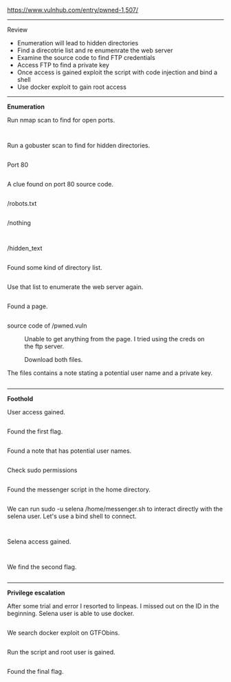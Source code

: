 <!-- wp:paragraph -->
<p><a href="https://www.vulnhub.com/entry/pwned-1,507/" target="_blank" rel="noreferrer noopener">https://www.vulnhub.com/entry/pwned-1,507/</a></p>
<!-- /wp:paragraph -->

<!-- wp:separator -->
<hr class="wp-block-separator has-alpha-channel-opacity"/>
<!-- /wp:separator -->

<!-- wp:paragraph {"align":"center","backgroundColor":"vivid-purple","fontSize":"small"} -->
<p class="has-text-align-center has-vivid-purple-background-color has-background has-small-font-size">Review</p>
<!-- /wp:paragraph -->

<!-- wp:list -->
<ul><!-- wp:list-item -->
<li>Enumeration will lead to hidden directories</li>
<!-- /wp:list-item -->

<!-- wp:list-item -->
<li>Find a direcotrie list and re enumenrate the web server</li>
<!-- /wp:list-item -->

<!-- wp:list-item -->
<li>Examine the source code to find FTP credentials</li>
<!-- /wp:list-item -->

<!-- wp:list-item -->
<li>Access FTP to find a private key</li>
<!-- /wp:list-item -->

<!-- wp:list-item -->
<li>Once access is gained exploit the script with code injection and bind a shell</li>
<!-- /wp:list-item -->

<!-- wp:list-item -->
<li>Use docker exploit to gain root access</li>
<!-- /wp:list-item --></ul>
<!-- /wp:list -->

<!-- wp:separator -->
<hr class="wp-block-separator has-alpha-channel-opacity"/>
<!-- /wp:separator -->

<!-- wp:paragraph {"align":"center","backgroundColor":"luminous-vivid-amber","fontSize":"small"} -->
<p class="has-text-align-center has-luminous-vivid-amber-background-color has-background has-small-font-size"><strong>Enumeration</strong></p>
<!-- /wp:paragraph -->

<!-- wp:paragraph -->
<p>Run nmap scan to find for open ports.</p>
<!-- /wp:paragraph -->

<!-- wp:image {"id":5848,"sizeSlug":"large","linkDestination":"none"} -->
<figure class="wp-block-image size-large"><img src="https://persecure.files.wordpress.com/2022/10/image.png?w=673" alt="" class="wp-image-5848"/></figure>
<!-- /wp:image -->

<!-- wp:image {"id":5849,"sizeSlug":"large","linkDestination":"none"} -->
<figure class="wp-block-image size-large"><img src="https://persecure.files.wordpress.com/2022/10/image-1.png?w=1024" alt="" class="wp-image-5849"/></figure>
<!-- /wp:image -->

<!-- wp:paragraph -->
<p>Run a gobuster scan to find for hidden directories. </p>
<!-- /wp:paragraph -->

<!-- wp:image {"id":5850,"sizeSlug":"large","linkDestination":"none"} -->
<figure class="wp-block-image size-large"><img src="https://persecure.files.wordpress.com/2022/10/image-2.png?w=1024" alt="" class="wp-image-5850"/></figure>
<!-- /wp:image -->

<!-- wp:paragraph -->
<p>Port 80</p>
<!-- /wp:paragraph -->

<!-- wp:image {"id":5851,"sizeSlug":"large","linkDestination":"none"} -->
<figure class="wp-block-image size-large"><img src="https://persecure.files.wordpress.com/2022/10/image-3.png?w=1024" alt="" class="wp-image-5851"/></figure>
<!-- /wp:image -->

<!-- wp:paragraph -->
<p>A clue found on port 80 source code.</p>
<!-- /wp:paragraph -->

<!-- wp:image {"id":5853,"sizeSlug":"large","linkDestination":"none"} -->
<figure class="wp-block-image size-large"><img src="https://persecure.files.wordpress.com/2022/10/image-4.png?w=392" alt="" class="wp-image-5853"/></figure>
<!-- /wp:image -->

<!-- wp:paragraph -->
<p>/robots.txt</p>
<!-- /wp:paragraph -->

<!-- wp:image {"id":5854,"sizeSlug":"large","linkDestination":"none"} -->
<figure class="wp-block-image size-large"><img src="https://persecure.files.wordpress.com/2022/10/image-5.png?w=540" alt="" class="wp-image-5854"/></figure>
<!-- /wp:image -->

<!-- wp:paragraph -->
<p>/nothing</p>
<!-- /wp:paragraph -->

<!-- wp:image {"id":5856,"sizeSlug":"large","linkDestination":"none"} -->
<figure class="wp-block-image size-large"><img src="https://persecure.files.wordpress.com/2022/10/image-6.png?w=647" alt="" class="wp-image-5856"/></figure>
<!-- /wp:image -->

<!-- wp:image {"id":5857,"sizeSlug":"large","linkDestination":"none"} -->
<figure class="wp-block-image size-large"><img src="https://persecure.files.wordpress.com/2022/10/image-7.png?w=618" alt="" class="wp-image-5857"/></figure>
<!-- /wp:image -->

<!-- wp:paragraph -->
<p>/hidden_text</p>
<!-- /wp:paragraph -->

<!-- wp:image {"id":5859,"sizeSlug":"large","linkDestination":"none"} -->
<figure class="wp-block-image size-large"><img src="https://persecure.files.wordpress.com/2022/10/image-8.png?w=579" alt="" class="wp-image-5859"/></figure>
<!-- /wp:image -->

<!-- wp:paragraph -->
<p>Found some kind of directory list.</p>
<!-- /wp:paragraph -->

<!-- wp:image {"id":5861,"sizeSlug":"large","linkDestination":"none"} -->
<figure class="wp-block-image size-large"><img src="https://persecure.files.wordpress.com/2022/10/image-9.png?w=661" alt="" class="wp-image-5861"/></figure>
<!-- /wp:image -->

<!-- wp:paragraph -->
<p>Use that list to enumerate the web server again. </p>
<!-- /wp:paragraph -->

<!-- wp:image {"id":5864,"sizeSlug":"large","linkDestination":"none"} -->
<figure class="wp-block-image size-large"><img src="https://persecure.files.wordpress.com/2022/10/image-10.png?w=849" alt="" class="wp-image-5864"/></figure>
<!-- /wp:image -->

<!-- wp:paragraph -->
<p>Found a page.</p>
<!-- /wp:paragraph -->

<!-- wp:image {"id":5865,"sizeSlug":"large","linkDestination":"none"} -->
<figure class="wp-block-image size-large"><img src="https://persecure.files.wordpress.com/2022/10/image-11.png?w=1024" alt="" class="wp-image-5865"/></figure>
<!-- /wp:image -->

<!-- wp:paragraph -->
<p>source code of /pwned.vuln</p>
<!-- /wp:paragraph -->

<!-- wp:image {"id":5866,"sizeSlug":"large","linkDestination":"none"} -->
<figure class="wp-block-image size-large"><img src="https://persecure.files.wordpress.com/2022/10/image-12.png?w=832" alt="" class="wp-image-5866"/><figcaption class="wp-element-caption">Unable to get anything from the page. I tried using the creds on the ftp server.</figcaption></figure>
<!-- /wp:image -->

<!-- wp:image {"id":5868,"sizeSlug":"large","linkDestination":"none"} -->
<figure class="wp-block-image size-large"><img src="https://persecure.files.wordpress.com/2022/10/image-13.png?w=632" alt="" class="wp-image-5868"/><figcaption class="wp-element-caption">Download both files.</figcaption></figure>
<!-- /wp:image -->

<!-- wp:paragraph -->
<p>The files contains a note stating a potential user name and a private key.</p>
<!-- /wp:paragraph -->

<!-- wp:image {"id":5870,"sizeSlug":"large","linkDestination":"none"} -->
<figure class="wp-block-image size-large"><img src="https://persecure.files.wordpress.com/2022/10/image-14.png?w=706" alt="" class="wp-image-5870"/></figure>
<!-- /wp:image -->

<!-- wp:separator -->
<hr class="wp-block-separator has-alpha-channel-opacity"/>
<!-- /wp:separator -->

<!-- wp:paragraph {"align":"center","backgroundColor":"vivid-cyan-blue","fontSize":"small"} -->
<p class="has-text-align-center has-vivid-cyan-blue-background-color has-background has-small-font-size"><strong>Foothold</strong></p>
<!-- /wp:paragraph -->

<!-- wp:paragraph -->
<p>User access gained.</p>
<!-- /wp:paragraph -->

<!-- wp:image {"id":5872,"sizeSlug":"large","linkDestination":"none"} -->
<figure class="wp-block-image size-large"><img src="https://persecure.files.wordpress.com/2022/10/image-15.png?w=861" alt="" class="wp-image-5872"/></figure>
<!-- /wp:image -->

<!-- wp:paragraph -->
<p>Found the first flag.</p>
<!-- /wp:paragraph -->

<!-- wp:image {"id":5875,"sizeSlug":"large","linkDestination":"none"} -->
<figure class="wp-block-image size-large"><img src="https://persecure.files.wordpress.com/2022/10/image-17.png?w=393" alt="" class="wp-image-5875"/></figure>
<!-- /wp:image -->

<!-- wp:paragraph -->
<p>Found a note that has potential user names.</p>
<!-- /wp:paragraph -->

<!-- wp:image {"id":5877,"sizeSlug":"large","linkDestination":"none"} -->
<figure class="wp-block-image size-large"><img src="https://persecure.files.wordpress.com/2022/10/image-18.png?w=1024" alt="" class="wp-image-5877"/></figure>
<!-- /wp:image -->

<!-- wp:paragraph -->
<p>Check sudo permissions</p>
<!-- /wp:paragraph -->

<!-- wp:image {"id":5873,"sizeSlug":"large","linkDestination":"none"} -->
<figure class="wp-block-image size-large"><img src="https://persecure.files.wordpress.com/2022/10/image-16.png?w=557" alt="" class="wp-image-5873"/></figure>
<!-- /wp:image -->

<!-- wp:paragraph -->
<p>Found the messenger script in the home directory.</p>
<!-- /wp:paragraph -->

<!-- wp:image {"id":5879,"sizeSlug":"large","linkDestination":"none"} -->
<figure class="wp-block-image size-large"><img src="https://persecure.files.wordpress.com/2022/10/image-19.png?w=453" alt="" class="wp-image-5879"/></figure>
<!-- /wp:image -->

<!-- wp:paragraph -->
<p>We can run sudo -u selena /home/messenger.sh to interact directly with the selena user. Let's use a bind shell to connect.</p>
<!-- /wp:paragraph -->

<!-- wp:image {"id":5886,"sizeSlug":"large","linkDestination":"none"} -->
<figure class="wp-block-image size-large"><img src="https://persecure.files.wordpress.com/2022/10/image-24.png?w=700" alt="" class="wp-image-5886"/></figure>
<!-- /wp:image -->

<!-- wp:image {"id":5883,"sizeSlug":"large","linkDestination":"none"} -->
<figure class="wp-block-image size-large"><img src="https://persecure.files.wordpress.com/2022/10/image-22.png?w=589" alt="" class="wp-image-5883"/></figure>
<!-- /wp:image -->

<!-- wp:paragraph -->
<p>Selena access gained.</p>
<!-- /wp:paragraph -->

<!-- wp:image {"id":5885,"sizeSlug":"large","linkDestination":"none"} -->
<figure class="wp-block-image size-large"><img src="https://persecure.files.wordpress.com/2022/10/image-23.png?w=615" alt="" class="wp-image-5885"/></figure>
<!-- /wp:image -->

<!-- wp:paragraph -->
<p></p>
<!-- /wp:paragraph -->

<!-- wp:image {"id":5881,"sizeSlug":"large","linkDestination":"none"} -->
<figure class="wp-block-image size-large"><img src="https://persecure.files.wordpress.com/2022/10/image-20.png?w=1024" alt="" class="wp-image-5881"/></figure>
<!-- /wp:image -->

<!-- wp:paragraph -->
<p>We find the second flag.</p>
<!-- /wp:paragraph -->

<!-- wp:image {"id":5882,"sizeSlug":"large","linkDestination":"none"} -->
<figure class="wp-block-image size-large"><img src="https://persecure.files.wordpress.com/2022/10/image-21.png?w=603" alt="" class="wp-image-5882"/></figure>
<!-- /wp:image -->

<!-- wp:separator -->
<hr class="wp-block-separator has-alpha-channel-opacity"/>
<!-- /wp:separator -->

<!-- wp:paragraph {"align":"center","backgroundColor":"black","textColor":"white","fontSize":"small"} -->
<p class="has-text-align-center has-white-color has-black-background-color has-text-color has-background has-small-font-size"><strong>Privilege escalation</strong></p>
<!-- /wp:paragraph -->

<!-- wp:paragraph -->
<p>After some trial and error I resorted to linpeas. I missed out on the ID in the beginning. Selena user is able to use docker.</p>
<!-- /wp:paragraph -->

<!-- wp:image {"id":5888,"sizeSlug":"large","linkDestination":"none"} -->
<figure class="wp-block-image size-large"><img src="https://persecure.files.wordpress.com/2022/10/image-25.png?w=1024" alt="" class="wp-image-5888"/></figure>
<!-- /wp:image -->

<!-- wp:paragraph -->
<p>We search docker exploit on GTFObins.</p>
<!-- /wp:paragraph -->

<!-- wp:image {"id":5889,"sizeSlug":"large","linkDestination":"none"} -->
<figure class="wp-block-image size-large"><img src="https://persecure.files.wordpress.com/2022/10/image-26.png?w=904" alt="" class="wp-image-5889"/></figure>
<!-- /wp:image -->

<!-- wp:paragraph -->
<p>Run the script and root user is gained.</p>
<!-- /wp:paragraph -->

<!-- wp:image {"id":5890,"sizeSlug":"large","linkDestination":"none"} -->
<figure class="wp-block-image size-large"><img src="https://persecure.files.wordpress.com/2022/10/image-27.png?w=1024" alt="" class="wp-image-5890"/></figure>
<!-- /wp:image -->

<!-- wp:paragraph -->
<p>Found the final flag.</p>
<!-- /wp:paragraph -->

<!-- wp:image {"id":5891,"sizeSlug":"large","linkDestination":"none"} -->
<figure class="wp-block-image size-large"><img src="https://persecure.files.wordpress.com/2022/10/image-28.png?w=962" alt="" class="wp-image-5891"/></figure>
<!-- /wp:image -->
